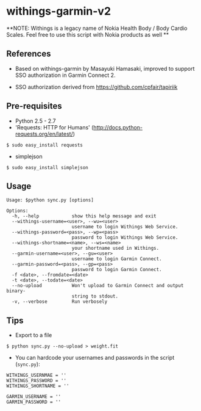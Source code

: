 # withings-garmin-v2

**NOTE: Withings is a legacy name of Nokia Health Body / Body Cardio Scales. Feel free to use this script with Nokia products as well **

## References

* Based on withings-garmin by Masayuki Hamasaki, improved to support SSO authorization in Garmin Connect 2.

* SSO authorization derived from https://github.com/cpfair/tapiriik

## Pre-requisites

* Python 2.5 - 2.7
* 'Requests: HTTP for Humans' (http://docs.python-requests.org/en/latest/)

```
$ sudo easy_install requests

```

* simplejson

```
$ sudo easy_install simplejson
```

## Usage

```
Usage: $python sync.py [options]

Options:
  -h, --help            show this help message and exit
  --withings-username=<user>, --wu=<user>
                        username to login Withings Web Service.
  --withings-password=<pass>, --wp=<pass>
                        password to login Withings Web Service.
  --withings-shortname=<name>, --ws=<name>
                        your shortname used in Withings.
  --garmin-username=<user>, --gu=<user>
                        username to login Garmin Connect.
  --garmin-password=<pass>, --gp=<pass>
                        password to login Garmin Connect.
  -f <date>, --fromdate=<date>
  -t <date>, --todate=<date>
  --no-upload           Won't upload to Garmin Connect and output binary-
                        string to stdout.
  -v, --verbose         Run verbosely

```

## Tips

* Export to a file
```
$ python sync.py --no-upload > weight.fit
```

* You can hardcode your usernames and passwords in the script (`sync.py`):

```
WITHINGS_USERNMAE = ''
WITHINGS_PASSWORD = ''
WITHINGS_SHORTNAME = ''

GARMIN_USERNAME = ''
GARMIN_PASSWORD = ''
```
